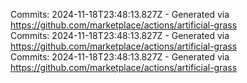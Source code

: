 Commits: 2024-11-18T23:48:13.827Z - Generated via https://github.com/marketplace/actions/artificial-grass
<br>
Commits: 2024-11-18T23:48:13.827Z - Generated via https://github.com/marketplace/actions/artificial-grass
<br>
Commits: 2024-11-18T23:48:13.827Z - Generated via https://github.com/marketplace/actions/artificial-grass
<br>
